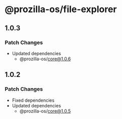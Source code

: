 # @prozilla-os/file-explorer

## 1.0.3

### Patch Changes

- Updated dependencies
  - @prozilla-os/core@1.0.6

## 1.0.2

### Patch Changes

- Fixed dependencies
- Updated dependencies
  - @prozilla-os/core@1.0.5
